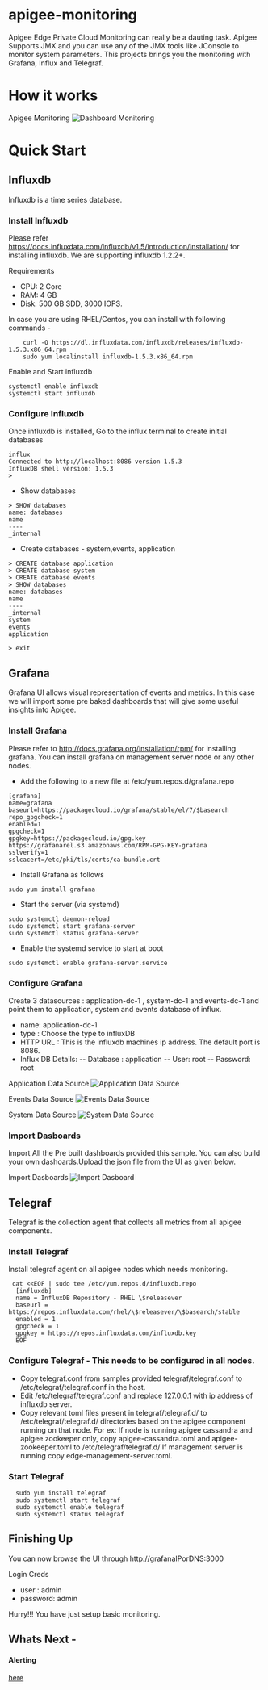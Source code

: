 # apigee-monitoring
Apigee Edge Private Cloud Monitoring can really be a dauting task. Apigee Supports JMX and you can use any of the JMX tools like JConsole to monitor system parameters. This projects brings you the monitoring with Grafana, Influx and Telegraf. 


# How it works

Apigee Monitoring
![Dashboard Monitoring](/docs/images/ApigeeMonitoring.png)



# Quick Start

## Influxdb
Influxdb is a time series database. 

### Install Influxdb
Please refer https://docs.influxdata.com/influxdb/v1.5/introduction/installation/  for installing influxdb. We are supporting influxdb 1.2.2+.

Requirements
- CPU: 2 Core
- RAM: 4 GB
- Disk: 500 GB SDD, 3000 IOPS.

In case you are using RHEL/Centos, you can install with following commands -

```
    curl -O https://dl.influxdata.com/influxdb/releases/influxdb-1.5.3.x86_64.rpm
    sudo yum localinstall influxdb-1.5.3.x86_64.rpm
```

Enable and Start influxdb

```
systemctl enable influxdb
systemctl start influxdb
```

### Configure Influxdb

Once influxdb is installed, Go to the influx terminal to create initial databases

```
influx
Connected to http://localhost:8086 version 1.5.3
InfluxDB shell version: 1.5.3
> 
```
- Show databases
```
> SHOW databases
name: databases
name
----
_internal

```
- Create databases - system,events, application
```
> CREATE database application
> CREATE database system
> CREATE database events
> SHOW databases
name: databases
name
----
_internal
system
events
application

> exit
```

## Grafana

Grafana UI allows visual representation of events and metrics. In this case we will import some pre baked dashboards that will give some useful insights into Apigee.


### Install Grafana

Please refer to http://docs.grafana.org/installation/rpm/  for installing grafana. 
You can install grafana on management server node or any other nodes.

- Add the following to a new file at /etc/yum.repos.d/grafana.repo

```
[grafana]
name=grafana
baseurl=https://packagecloud.io/grafana/stable/el/7/$basearch
repo_gpgcheck=1
enabled=1
gpgcheck=1
gpgkey=https://packagecloud.io/gpg.key https://grafanarel.s3.amazonaws.com/RPM-GPG-KEY-grafana
sslverify=1
sslcacert=/etc/pki/tls/certs/ca-bundle.crt

```

- Install Grafana as follows

```
sudo yum install grafana
```

- Start the server (via systemd)
```
sudo systemctl daemon-reload
sudo systemctl start grafana-server
sudo systemctl status grafana-server
```

- Enable the systemd service to start at boot
```
sudo systemctl enable grafana-server.service
```

### Configure Grafana

Create 3 datasources : application-dc-1 , system-dc-1 and events-dc-1 and point them to application, system and events database of influx. 

- name: application-dc-1
- type :  Choose the type to influxDB
- HTTP URL : This is the influxdb  machines ip address. The default port is 8086. 
- Influx DB Details:
    -- Database : application
    -- User: root
    -- Password: root

Application Data Source
![Application Data Source](/docs/images/application-dc-1.png)

Events Data Source
![Events Data Source](/docs/images/events-dc-1.png)

System Data Source
![System Data Source](/docs/images/system-dc-1.png)



### Import Dasboards

Import All the Pre built dashboards provided this sample. You can also build your own dashoards.Upload the json file from the UI as given below.

Import Dasboards
![Import Dasboard](/docs/images/importDashboard.png)


## Telegraf

Telegraf is the collection agent that collects all metrics from all apigee components. 

### Install Telegraf

Install telegraf agent on all apigee nodes which needs monitoring. 


```
 cat <<EOF | sudo tee /etc/yum.repos.d/influxdb.repo
  [influxdb]
  name = InfluxDB Repository - RHEL \$releasever
  baseurl = https://repos.influxdata.com/rhel/\$releasever/\$basearch/stable
  enabled = 1
  gpgcheck = 1
  gpgkey = https://repos.influxdata.com/influxdb.key
  EOF
```

### Configure Telegraf - This needs to be configured in all nodes.

- Copy telegraf.conf from samples provided telegraf/telegraf.conf to /etc/telegraf/telegraf.conf in the host.
- Edit /etc/telegraf/telegraf.conf and replace 127.0.0.1 with ip address of influxdb server. 
- Copy relevant toml files present in telegraf/telegraf.d/ to /etc/telegraf/telegraf.d/ directories based on the apigee component running on that node.
For ex: If  node is running  apigee cassandra and apigee zookeeper only, copy apigee-cassandra.toml and apigee-zookeeper.toml to /etc/telegraf/telegraf.d/
If management server is running copy  edge-management-server.toml.


### Start Telegraf 


```
  sudo yum install telegraf
  sudo systemctl start telegraf
  sudo systemctl enable telegraf
  sudo systemctl status telegraf
```


## Finishing Up

You can now browse the UI through http://grafanaIPorDNS:3000 

Login Creds
- user : admin
- password: admin

Hurry!!! You have just setup basic monitoring. 

## Whats Next -

#### Alerting 

[here](http://docs.grafana.org/alerting/rules/)






